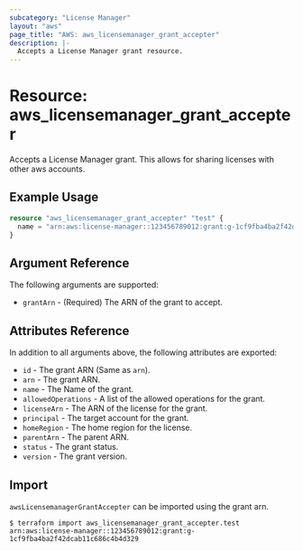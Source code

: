 ```yaml
---
subcategory: "License Manager"
layout: "aws"
page_title: "AWS: aws_licensemanager_grant_accepter"
description: |-
  Accepts a License Manager grant resource.
---
```


# Resource: aws_licensemanager_grant_accepter

Accepts a License Manager grant. This allows for sharing licenses with other aws accounts.

## Example Usage

```terraform
resource "aws_licensemanager_grant_accepter" "test" {
  name = "arn:aws:license-manager::123456789012:grant:g-1cf9fba4ba2f42dcab11c686c4b4d329"
}
```

## Argument Reference

The following arguments are supported:

* `grantArn` - (Required) The ARN of the grant to accept.

## Attributes Reference

In addition to all arguments above, the following attributes are exported:

* `id` - The grant ARN (Same as `arn`).
* `arn` - The grant ARN.
* `name` - The Name of the grant.
* `allowedOperations` - A list of the allowed operations for the grant.
* `licenseArn` - The ARN of the license for the grant.
* `principal` - The target account for the grant.
* `homeRegion` - The home region for the license.
* `parentArn` - The parent ARN.
* `status` - The grant status.
* `version` - The grant version.

## Import

`awsLicensemanagerGrantAccepter` can be imported using the grant arn.

```shell
$ terraform import aws_licensemanager_grant_accepter.test arn:aws:license-manager::123456789012:grant:g-1cf9fba4ba2f42dcab11c686c4b4d329
```

<!-- cache-key: cdktf-0.17.0-pre.15 input-f614b63b4667048d16dde7e546dc52ea27e8891cc8ba492e073cf30b6da115fe -->